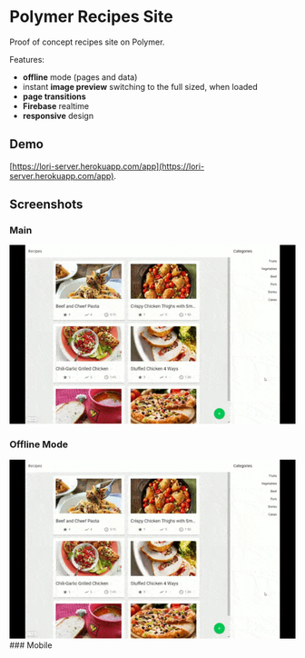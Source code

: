 # Polymer Recipes Site

Proof of concept recipes site on Polymer.

Features:

* **offline** mode (pages and data)
* instant **image preview** switching to the full sized, when loaded
* **page transitions**
* **Firebase** realtime
* **responsive** design

## Demo
[https://lori-server.herokuapp.com/app](https://lori-server.herokuapp.com/app). 
## Screenshots
### Main
<img src="https://raw.githubusercontent.com/artemik/polymer-recipes/master/docs/main.gif">

### Offline Mode
<img src="https://raw.githubusercontent.com/artemik/polymer-recipes/master/docs/main.gif">
### Mobile
